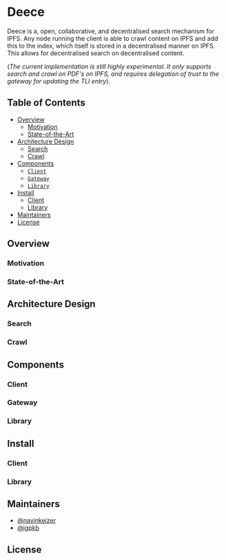 [comment]: <> (add logo image)


# Deece


Deece is a, open, collaborative, and decentralised search mechanism for IPFS. Any node running the client is able to crawl content on IPFS and add this to the index, which itself is stored in a decentralised manner on IPFS. This allows for decentralised search on decentralised content.  

(*The current implementation is still highly experimental. It only supports search and crawl on PDF's on IPFS, and requires delegation of trust to the gateway for updating the TLI entry*).

## Table of Contents

- [Overview](#overview)
  - [Motivation](#motivation)
  - [State-of-the-Art](#state-of-the-art)
- [Architecture Design](#architecture-design)
  - [Search](#crawl)
  - [Crawl](#monitor)
- [Components](#components)
  - [`Client`](#client) 
  - [`Gateway`](#gateway) 
  - [`Library`](#library)
- [Install](#install)
  - [Client](#client)
  - [Library](#library)  
- [Maintainers](#maintainers)
- [License](#license)



## Overview

### Motivation

### State-of-the-Art






## Architecture Design

### Search

### Crawl






## Components

### Client

### Gateway

### Library





## Install

### Client

### Library






## Maintainers

- [@navinkeizer](https://github.com/navinkeizer/)
- [@igpkb](https://github.com/igpkb/)





## License


